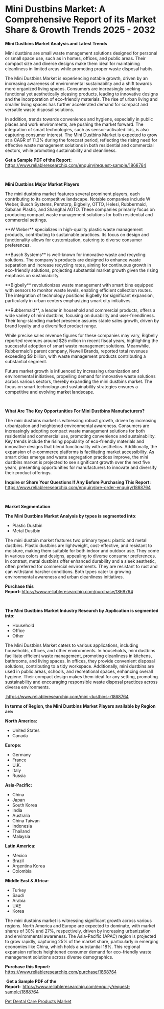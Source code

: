 <p><h1>Mini Dustbins Market: A Comprehensive Report of its Market Share & Growth Trends 2025 - 2032</h1></p><p><strong>Mini Dustbins Market Analysis and Latest Trends</strong></p>
<p><p>Mini dustbins are small waste management solutions designed for personal or small space use, such as in homes, offices, and public areas. Their compact size and diverse designs make them ideal for maintaining cleanliness in limited areas while promoting proper waste disposal habits. </p><p>The Mini Dustbins Market is experiencing notable growth, driven by an increasing awareness of environmental sustainability and a shift towards more organized living spaces. Consumers are increasingly seeking functional yet aesthetically pleasing products, leading to innovative designs and the incorporation of eco-friendly materials. The rise of urban living and smaller living spaces has further accelerated demand for compact and versatile waste disposal solutions. </p><p>In addition, trends towards convenience and hygiene, especially in public places and work environments, are pushing the market forward. The integration of smart technologies, such as sensor-activated lids, is also capturing consumer interest. The Mini Dustbins Market is expected to grow at a CAGR of 11.3% during the forecast period, reflecting the rising need for effective waste management solutions in both residential and commercial sectors, while promoting sustainability and cleanliness.</p></p>
<p><strong>Get a Sample PDF of the Report:&nbsp;</strong> <a href="https://www.reliableresearchiq.com/enquiry/request-sample/1868764?utm_campaign=2249&utm_medium=2&utm_source=Github&utm_content=ia&utm_term=05022025&utm_id=mini-dustbins">https://www.reliableresearchiq.com/enquiry/request-sample/1868764</a></p>
<p>&nbsp;</p>
<p><strong>Mini Dustbins Major Market Players</strong></p>
<p><p>The mini dustbins market features several prominent players, each contributing to its competitive landscape. Notable companies include W Weber, Busch Systems, Perstorp, Bigbelly, OTTO, Helesi, Rubbermaid, Sabalan Plastic, and Shanghai AOTO. These companies primarily focus on producing compact waste management solutions for both residential and commercial settings.</p><p>**W Weber** specializes in high-quality plastic waste management products, contributing to sustainable practices. Its focus on design and functionality allows for customization, catering to diverse consumer preferences.</p><p>**Busch Systems** is well-known for innovative waste and recycling solutions. The company's products are designed to enhance waste separation and increase recycling rates, aiming for continuous growth in eco-friendly solutions, projecting substantial market growth given the rising emphasis on sustainability.</p><p>**Bigbelly** revolutionizes waste management with smart bins equipped with sensors to monitor waste levels, enabling efficient collection routes. The integration of technology positions Bigbelly for significant expansion, particularly in urban centers emphasizing smart city initiatives.</p><p>**Rubbermaid**, a leader in household and commercial products, offers a wide variety of mini dustbins, focusing on durability and user-friendliness. Their long-standing market presence assures stable sales growth, driven by brand loyalty and a diversified product range.</p><p>While precise sales revenue figures for these companies may vary, Bigbelly reported revenues around $25 million in recent fiscal years, highlighting the successful adoption of smart waste management solutions. Meanwhile, Rubbermaid’s parent company, Newell Brands, reported total revenues exceeding $9 billion, with waste management products contributing a substantial segment.</p><p>Future market growth is influenced by increasing urbanization and environmental initiatives, propelling demand for innovative waste solutions across various sectors, thereby expanding the mini dustbins market. The focus on smart technology and sustainability strategies ensures a competitive and evolving market landscape.</p></p>
<p>&nbsp;</p>
<p><strong>What Are The Key Opportunities For Mini Dustbins Manufacturers?</strong></p>
<p><p>The mini dustbins market is witnessing robust growth, driven by increasing urbanization and heightened environmental awareness. Consumers are increasingly adopting compact waste management solutions for both residential and commercial use, promoting convenience and sustainability. Key trends include the rising popularity of eco-friendly materials and innovative designs that blend functionality with aesthetics. Additionally, the expansion of e-commerce platforms is facilitating market accessibility. As smart cities emerge and waste segregation practices improve, the mini dustbins market is projected to see significant growth over the next five years, presenting opportunities for manufacturers to innovate and diversify their product offerings.</p></p>
<p><strong>Inquire or Share Your Questions If Any Before Purchasing This Report:</strong> <a href="https://www.reliableresearchiq.com/enquiry/pre-order-enquiry/1868764?utm_campaign=2249&utm_medium=2&utm_source=Github&utm_content=ia&utm_term=05022025&utm_id=mini-dustbins">https://www.reliableresearchiq.com/enquiry/pre-order-enquiry/1868764</a></p>
<p>&nbsp;</p>
<p><strong>Market Segmentation</strong></p>
<p><strong>The Mini Dustbins Market Analysis by types is segmented into:</strong></p>
<p><ul><li>Plastic Dustbin</li><li>Metal Dustbin</li></ul></p>
<p><p>The mini dustbin market features two primary types: plastic and metal dustbins. Plastic dustbins are lightweight, cost-effective, and resistant to moisture, making them suitable for both indoor and outdoor use. They come in various colors and designs, appealing to diverse consumer preferences. In contrast, metal dustbins offer enhanced durability and a sleek aesthetic, often preferred for commercial environments. They are resistant to rust and can withstand harsher conditions. Both types cater to growing environmental awareness and urban cleanliness initiatives.</p></p>
<p><strong>Purchase this Report:&nbsp;</strong><a href="https://www.reliableresearchiq.com/purchase/1868764?utm_campaign=2249&utm_medium=2&utm_source=Github&utm_content=ia&utm_term=05022025&utm_id=mini-dustbins">https://www.reliableresearchiq.com/purchase/1868764</a></p>
<p>&nbsp;</p>
<p><strong>The Mini Dustbins Market Industry Research by Application is segmented into:</strong></p>
<p><ul><li>Household</li><li>Office</li><li>Other</li></ul></p>
<p><p>The Mini Dustbins Market caters to various applications, including households, offices, and other environments. In households, mini dustbins facilitate efficient waste management, promoting cleanliness in kitchens, bathrooms, and living spaces. In offices, they provide convenient disposal solutions, contributing to a tidy workspace. Additionally, mini dustbins are used in public areas, schools, and recreational spaces, enhancing overall hygiene. Their compact design makes them ideal for any setting, promoting sustainability and encouraging responsible waste disposal practices across diverse environments.</p></p>
<p><a href="https://www.reliableresearchiq.com/mini-dustbins-r1868764?utm_campaign=2249&utm_medium=2&utm_source=Github&utm_content=ia&utm_term=05022025&utm_id=mini-dustbins">&nbsp;https://www.reliableresearchiq.com/mini-dustbins-r1868764</a></p>
<p><strong>In terms of Region, the Mini Dustbins Market Players available by Region are:</strong></p>
<p>
    <p> <strong> North America: </strong>
        <ul>
            <li>United States</li>
            <li>Canada</li>
        </ul>
        </p> 
    <p> <strong> Europe: </strong>
        <ul>
            <li>Germany</li>
            <li>France</li>
            <li>U.K.</li>
            <li>Italy</li>
            <li>Russia</li>
        </ul>
        </p> 
    <p> <strong> Asia-Pacific: </strong>
        <ul>
            <li>China</li>
            <li>Japan</li>
            <li>South Korea</li>
            <li>India</li>
            <li>Australia</li>
            <li>China Taiwan</li>
            <li>Indonesia</li>
            <li>Thailand</li>
            <li>Malaysia</li>
        </ul>
        </p> 
    <p> <strong> Latin America: </strong>
        <ul>
            <li>Mexico</li>
            <li>Brazil</li>
            <li>Argentina Korea</li>
            <li>Colombia</li>
        </ul>
        </p> 
    <p> <strong> Middle East & Africa: </strong>
        <ul>
            <li>Turkey</li>
            <li>Saudi</li>
            <li>Arabia</li>
            <li>UAE</li>
            <li>Korea</li>
        </ul>
    </p>
    </p>
<p><p>The mini dustbins market is witnessing significant growth across various regions. North America and Europe are expected to dominate, with market shares of 30% and 27%, respectively, driven by increasing urbanization and environmental awareness. The Asia-Pacific (APAC) region is projected to grow rapidly, capturing 25% of the market share, particularly in emerging economies like China, which holds a substantial 18%. This regional expansion reflects heightened consumer demand for eco-friendly waste management solutions across diverse demographics.</p></p>
<p><strong>Purchase this Report: </strong><a href="https://www.reliableresearchiq.com/purchase/1868764?utm_campaign=2249&utm_medium=2&utm_source=Github&utm_content=ia&utm_term=05022025&utm_id=mini-dustbins">https://www.reliableresearchiq.com/purchase/1868764</a></p>
<p>&nbsp;<strong>Get a Sample PDF of the Report:&nbsp;&nbsp;</strong><a href="https://www.reliableresearchiq.com/enquiry/request-sample/1868764?utm_campaign=2249&utm_medium=2&utm_source=Github&utm_content=ia&utm_term=05022025&utm_id=mini-dustbins">https://www.reliableresearchiq.com/enquiry/request-sample/1868764</a></p>
<p><strong></strong></p>
<p><p><a href="https://github.com/HobertDavis43/Market-Research-Report-List-1/blob/main/pet-dental-care-products-market.md?utm_campaign=2249&utm_medium=2&utm_source=Github&utm_content=ia&utm_term=05022025&utm_id=mini-dustbins">Pet Dental Care Products Market</a></p></p>